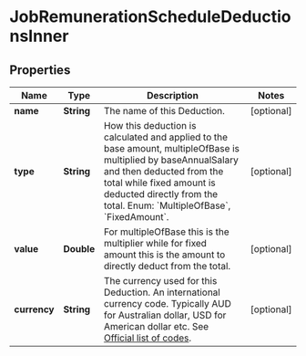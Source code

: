 

# JobRemunerationScheduleDeductionsInner


## Properties

| Name | Type | Description | Notes |
|------------ | ------------- | ------------- | -------------|
|**name** | **String** | The name of this Deduction. |  [optional] |
|**type** | **String** | How this deduction is calculated and applied to the base amount, multipleOfBase is multiplied by baseAnnualSalary and then deducted from the total while fixed amount is deducted directly from the total. Enum: &#x60;MultipleOfBase&#x60;, &#x60;FixedAmount&#x60;. |  [optional] |
|**value** | **Double** | For multipleOfBase this is the multiplier while for fixed amount this is the amount to directly deduct from the total. |  [optional] |
|**currency** | **String** | The currency used for this Deduction. An international currency code. Typically AUD for Australian dollar, USD for American dollar etc. See [Official list of codes](https://www.iban.com/currency-codes). |  [optional] |



